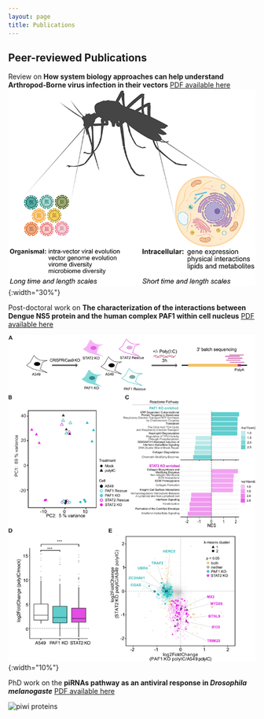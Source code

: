 ```yaml
---
layout: page
title: Publications
---
```


## Peer-reviewed Publications

  Review on **How system biology approaches can help understand Arthropod-Borne virus infection in their vectors**
  [PDF available here](/assets/fcimb-08-00440.pdf)
  ![review summary](/assets/review_Priya_Marine.jpg){:width="30%"}

  Post-doctoral work on __The characterization of the interactions between Dengue NS5 protein and the human complex PAF1 within cell nucleus__
  [PDF available here](/assets/journal.ppat.1010100.pdf)
  
  ![figure 2](/assets/Plos_Path_Marine2021.PNG){:width="10%"}
  
  PhD work on the **piRNAs pathway as an antiviral response in *Drosophila melanogaste***
  [PDF available here](/assets/pnas.1607952113.pdf)
  
  ![piwi proteins](/assets/)

